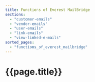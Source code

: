 ```yaml
---
title: Functions of Everest MailBridge
sections:
  - "customer-emails"
  - "vendor-emails"
  - "user-emails"
  - "link-emails"
  - "view-linked-e-mails"
sorted_pages:
  - "functions_of_everest_mailbridge"
---
```

# {{page.title}}
